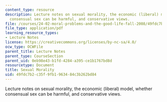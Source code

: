 ```yaml
---
content_type: resource
description: Lecture notes on sexual morality, the economic (liberal) model, whether
  consensual sex can be harmful, and conservative views.
file: /courses/24-02-moral-problems-and-the-good-life-fall-2008/49fdc7b2c35f9fb1963484c3b262bd84_lec_23.pdf
file_type: application/pdf
learning_resource_types:
- Lecture Notes
license: https://creativecommons.org/licenses/by-nc-sa/4.0/
ocw_type: OCWFile
parent_title: Lecture Notes
parent_type: CourseSection
parent_uid: 0eb98e43-b1fd-4284-a395-ce1b1767bd8d
resourcetype: Document
title: Sexual Morality
uid: 49fdc7b2-c35f-9fb1-9634-84c3b262bd84
---
```

Lecture notes on sexual morality, the economic (liberal) model, whether consensual sex can be harmful, and conservative views.